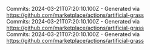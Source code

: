 Commits: 2024-03-21T07:20:10.100Z - Generated via https://github.com/marketplace/actions/artificial-grass
<br>
Commits: 2024-03-21T07:20:10.100Z - Generated via https://github.com/marketplace/actions/artificial-grass
<br>
Commits: 2024-03-21T07:20:10.100Z - Generated via https://github.com/marketplace/actions/artificial-grass
<br>
